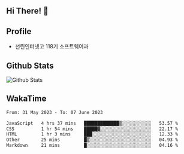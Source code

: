## Hi There! 👋

## Profile

-   선린인터넷고 118기 소프트웨어과

## Github Stats

![Github Stats](https://github-readme-stats.vercel.app/api/top-langs/?username=NY0510&theme=tokyonight&hide_border=true&layout=compact)

## WakaTime

<!--START_SECTION:waka-->

```txt
From: 31 May 2023 - To: 07 June 2023

JavaScript   4 hrs 37 mins   █████████████▒░░░░░░░░░░░   53.57 %
CSS          1 hr 54 mins    █████▓░░░░░░░░░░░░░░░░░░░   22.17 %
HTML         1 hr 3 mins     ███░░░░░░░░░░░░░░░░░░░░░░   12.33 %
Other        25 mins         █▒░░░░░░░░░░░░░░░░░░░░░░░   04.93 %
Markdown     21 mins         █░░░░░░░░░░░░░░░░░░░░░░░░   04.16 %
```

<!--END_SECTION:waka-->
